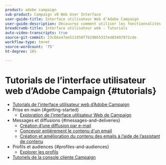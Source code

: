 ```yaml
---
product: adobe campaign
sub-product: Campaign v8 Web User Interface
user-guide-title: Interface utilisateur Web d’Adobe Campaign
user-guide-description: Découvrez comment utiliser les fonctionnalités de l’interface utilisateur web d’Adobe Campaign.
breadcrumb-title: Interface utilisateur web - Tutorials
auto-video-transcripts: true
source-git-commit: 23c66a47ee511950f7b190b5337ed83497972cde
workflow-type: tm+mt
source-wordcount: '75'
ht-degree: 16%

---
```



# Tutorials de l’interface utilisateur web d’Adobe Campaign {#tutorials}

+ [Tutorials de l’interface utilisateur web d’Adobe Campaign](/help/ac-web-learn-main/overview.md)
+ Prise en main {#getting-started}
   + [Exploration de l’interface utilisateur Web de Campaign](/help/get-started/explore-the-web-ui.md)
+ Messages et diffusions {#messages-and-deliveries}
   + [Création d’une diffusion par e-mail](/help/deliveries/create-an-email-delivery.md)
   + [Concevoir entièrement le contenu d&#39;un email](/help/design-the-delivery/create-email-content-from-scratch.md)
   + [Création et amélioration du contenu des emails à l’aide de l’assistant de contenu](/help/design-the-delivery/create-and-improve-email-content-with-the-content-assistant.md)
+ Profils et audiences {#profiles-and-audiences}
   + [Explorer les profils](/help/get-started/explore-profiles.md)
+ [Tutoriels de la console cliente Campaign](https://experienceleague.adobe.com/docs/campaign-learn/tutorials/overview.html?lang=fr)